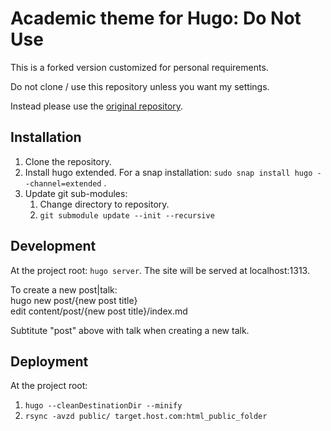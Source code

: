 # Academic theme for Hugo: Do Not Use
This is a forked version customized for personal requirements.

Do not clone / use this repository unless you want my settings.

Instead please use the [original repository](https://github.com/gcushen/hugo-academic).

## Installation

1. Clone the repository.
1. Install hugo extended. For a snap installation: `sudo snap install hugo --channel=extended` .
1. Update git sub-modules:
   1. Change directory to repository.
   1. `git submodule update --init --recursive`

## Development

At the project root: `hugo server`. The site will be served at localhost:1313.

To create a new post|talk:  
hugo new post/{new post title}  
edit content/post/{new post title}/index.md

Subtitute "post" above with talk when creating a new talk.

## Deployment

At the project root:
1. `hugo --cleanDestinationDir --minify`
1. `rsync -avzd public/ target.host.com:html_public_folder`

